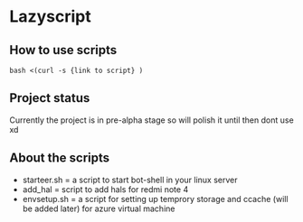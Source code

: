 # Lazyscript

## How to use scripts 
`bash <(curl -s {link to script} )`

## Project status

Currently the project is in pre-alpha stage so will polish it until then dont use xd

## About the scripts
- starteer.sh = a script to start bot-shell in your linux server
- add_hal = script to add hals for redmi note 4
- envsetup.sh = a script for setting up temprory storage and ccache (will be added later) for azure virtual machine
